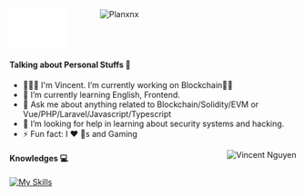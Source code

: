 <div>
  <a href="https://github.com/TunaWho"><img width=100px align="center" src="/metrics/main.svg" alt="Vincent Nguyen"></a>
  <a href="https://github.com/TunaWho"><img width=345px align="right" src='https://raw.githubusercontent.com/TunaWho/github-stats-transparent/main/generated/languages.svg' alt="Planxnx" />
</a>
</div>

#### Talking about Personal Stuffs 🎯
- 🧑🏻‍💻 I'm Vincent. I’m currently working on Blockchain✌🏻
- 🌱 I’m currently learning English, Frontend.
- 💬 Ask me about anything related to Blockchain/Solidity/EVM or Vue/PHP/Laravel/Javascript/Typescript
- 🤔 I’m looking for help in learning about security systems and hacking.
- ⚡ Fun fact: I ❤️ 🐶s and Gaming

<a href="https://github.com/TunaWho"><img align="right" src="https://raw.githubusercontent.com/TunaWho/github-stats-transparent/main/generated/overview.svg" alt="Vincent Nguyen"></a>


#### Knowledges 💻

[![My Skills](https://skillicons.dev/icons?i=js,html,css,wasm)](https://skillicons.dev)